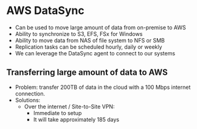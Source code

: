 # AWS DataSync

- Can be used to move large amount of data from on-premise to AWS
- Ability to synchronize to S3, EFS, FSx for Windows
- Ability to move data from NAS of file system to NFS or SMB
- Replication tasks can be scheduled hourly, daily or weekly
- We can leverage the DataSync agent to connect to our systems

## Transferring large amount of data to AWS

- Problem: transfer 200TB of data in the cloud with a 100 Mbps internet connection.
- Solutions:
    - Over the internet / Site-to-Site VPN:
        - Immediate to setup
        - It will take approximately 185 days
